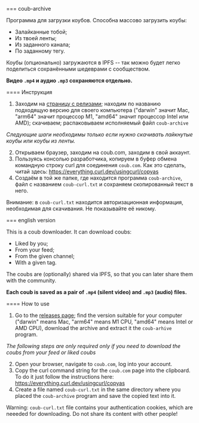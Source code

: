 === coub-archive

Программа для загрузки коубов. Способна массово загрузить коубы:
  - Залайканные тобой;
  - Из твоей ленты;
  - Из заданного канала;
  - По заданному тегу.

Коубы (опционально) загружаются в IPFS -- так можно будет легко поделиться сохранёнными шедеврами с сообществом.

**Видео `.mp4` и аудио `.mp3` сохраняются отдельно.**

==== Инструкция

1. Заходим на [страницу с релизами](https://github.com/tekhnus/coub-archive/releases); находим по названию подходящую версию для своего компьютера ("darwin" значит Mac, "arm64" значит процессор M1, "amd64" значит процессор Intel или AMD); скачиваем; распаковываем исполняемый файл `coub-archive`

*Следующие шаги необходимы только если нужно скачивать лайкнутые коубы или коубы из ленты.*

2. Открываем браузер, заходим на coub.com, заходим в свой аккаунт.
3. Пользуясь консолью разработчика, копируем в буфер обмена командную строку curl для соединения `coub.com`. Как это сделать, читай здесь: https://everything.curl.dev/usingcurl/copyas
4. Создаём в той же папке, где находится программа `coub-archive`, файл с названием `coub-curl.txt` и сохраняем скопированный текст в него.

Внимание: в `coub-curl.txt` находится авторизационная информация, необходимая для скачивания. Не показывайте её никому.

=== english version

This is a coub downloader. It can download coubs:
  - Liked by you;
  - From your feed;
  - From the given channel;
  - With a given tag.

The coubs are (optionally) shared via IPFS, so that you can later share them with the community.

**Each coub is saved as a pair of `.mp4` (silent video) and `.mp3` (audio) files.**

==== How to use

1. Go to the [releases page](https://github.com/tekhnus/coub-archive/releases); find the version suitable for your computer ("darwin" means Mac, "arm64" means M1 CPU, "amd64" means Intel or AMD CPU), download the archive and extract it the `coub-arhive` program.

*The following steps are only required only if you need to download the coubs from your feed or liked coubs*

2. Open your browser, navigate to `coub.com`, log into your account.
3. Copy the curl command string for the `coub.com` page into the clipboard. To do it just follow the instructions here: https://everything.curl.dev/usingcurl/copyas
4. Create a file named `coub-curl.txt` in the same directory where you placed the `coub-archive` program and save the copied text into it.



Warning: `coub-curl.txt` file contains your authentication cookies, which are neeeded for downloading. Do not share its content with other people!

